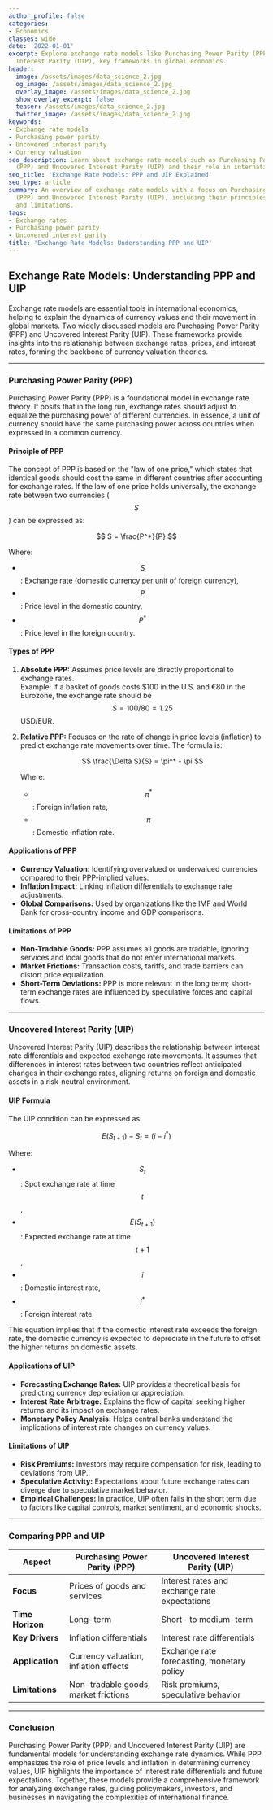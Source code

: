 ```yaml
---
author_profile: false
categories:
- Economics
classes: wide
date: '2022-01-01'
excerpt: Explore exchange rate models like Purchasing Power Parity (PPP) and Uncovered
  Interest Parity (UIP), key frameworks in global economics.
header:
  image: /assets/images/data_science_2.jpg
  og_image: /assets/images/data_science_2.jpg
  overlay_image: /assets/images/data_science_2.jpg
  show_overlay_excerpt: false
  teaser: /assets/images/data_science_2.jpg
  twitter_image: /assets/images/data_science_2.jpg
keywords:
- Exchange rate models
- Purchasing power parity
- Uncovered interest parity
- Currency valuation
seo_description: Learn about exchange rate models such as Purchasing Power Parity
  (PPP) and Uncovered Interest Parity (UIP) and their role in international finance.
seo_title: 'Exchange Rate Models: PPP and UIP Explained'
seo_type: article
summary: An overview of exchange rate models with a focus on Purchasing Power Parity
  (PPP) and Uncovered Interest Parity (UIP), including their principles, applications,
  and limitations.
tags:
- Exchange rates
- Purchasing power parity
- Uncovered interest parity
title: 'Exchange Rate Models: Understanding PPP and UIP'
---
```


## Exchange Rate Models: Understanding PPP and UIP

Exchange rate models are essential tools in international economics, helping to explain the dynamics of currency values and their movement in global markets. Two widely discussed models are Purchasing Power Parity (PPP) and Uncovered Interest Parity (UIP). These frameworks provide insights into the relationship between exchange rates, prices, and interest rates, forming the backbone of currency valuation theories.

---

### **Purchasing Power Parity (PPP)**

Purchasing Power Parity (PPP) is a foundational model in exchange rate theory. It posits that in the long run, exchange rates should adjust to equalize the purchasing power of different currencies. In essence, a unit of currency should have the same purchasing power across countries when expressed in a common currency.

#### **Principle of PPP**

The concept of PPP is based on the "law of one price," which states that identical goods should cost the same in different countries after accounting for exchange rates. If the law of one price holds universally, the exchange rate between two currencies ($$ S $$) can be expressed as:

$$ S = \frac{P^*}{P} $$

Where:

- $$ S $$: Exchange rate (domestic currency per unit of foreign currency),
- $$ P $$: Price level in the domestic country,
- $$ P^* $$: Price level in the foreign country.

#### **Types of PPP**

1. **Absolute PPP:** Assumes price levels are directly proportional to exchange rates.  
   Example: If a basket of goods costs $100 in the U.S. and €80 in the Eurozone, the exchange rate should be $$ S = 100/80 = 1.25 $$ USD/EUR.

2. **Relative PPP:** Focuses on the rate of change in price levels (inflation) to predict exchange rate movements over time. The formula is:

   $$ \frac{\Delta S}{S} = \pi^* - \pi $$

   Where:
   - $$ \pi^* $$: Foreign inflation rate,
   - $$ \pi $$: Domestic inflation rate.

#### **Applications of PPP**

- **Currency Valuation:** Identifying overvalued or undervalued currencies compared to their PPP-implied values.
- **Inflation Impact:** Linking inflation differentials to exchange rate adjustments.
- **Global Comparisons:** Used by organizations like the IMF and World Bank for cross-country income and GDP comparisons.

#### **Limitations of PPP**

- **Non-Tradable Goods:** PPP assumes all goods are tradable, ignoring services and local goods that do not enter international markets.
- **Market Frictions:** Transaction costs, tariffs, and trade barriers can distort price equalization.
- **Short-Term Deviations:** PPP is more relevant in the long term; short-term exchange rates are influenced by speculative forces and capital flows.

---

### **Uncovered Interest Parity (UIP)**

Uncovered Interest Parity (UIP) describes the relationship between interest rate differentials and expected exchange rate movements. It assumes that differences in interest rates between two countries reflect anticipated changes in their exchange rates, aligning returns on foreign and domestic assets in a risk-neutral environment.

#### **UIP Formula**

The UIP condition can be expressed as:

$$ E(S_{t+1}) - S_t = (i - i^*) $$

Where:

- $$ S_t $$: Spot exchange rate at time $$ t $$,
- $$ E(S_{t+1}) $$: Expected exchange rate at time $$ t+1 $$,
- $$ i $$: Domestic interest rate,
- $$ i^* $$: Foreign interest rate.

This equation implies that if the domestic interest rate exceeds the foreign rate, the domestic currency is expected to depreciate in the future to offset the higher returns on domestic assets.

#### **Applications of UIP**

- **Forecasting Exchange Rates:** UIP provides a theoretical basis for predicting currency depreciation or appreciation.
- **Interest Rate Arbitrage:** Explains the flow of capital seeking higher returns and its impact on exchange rates.
- **Monetary Policy Analysis:** Helps central banks understand the implications of interest rate changes on currency values.

#### **Limitations of UIP**

- **Risk Premiums:** Investors may require compensation for risk, leading to deviations from UIP.
- **Speculative Activity:** Expectations about future exchange rates can diverge due to speculative market behavior.
- **Empirical Challenges:** In practice, UIP often fails in the short term due to factors like capital controls, market sentiment, and economic shocks.

---

### **Comparing PPP and UIP**

| Aspect                  | Purchasing Power Parity (PPP)                | Uncovered Interest Parity (UIP)                |
|-------------------------|----------------------------------------------|-----------------------------------------------|
| **Focus**               | Prices of goods and services                | Interest rates and exchange rate expectations |
| **Time Horizon**        | Long-term                                   | Short- to medium-term                         |
| **Key Drivers**         | Inflation differentials                     | Interest rate differentials                   |
| **Application**         | Currency valuation, inflation effects       | Exchange rate forecasting, monetary policy    |
| **Limitations**         | Non-tradable goods, market frictions        | Risk premiums, speculative behavior           |

---

### **Conclusion**

Purchasing Power Parity (PPP) and Uncovered Interest Parity (UIP) are fundamental models for understanding exchange rate dynamics. While PPP emphasizes the role of price levels and inflation in determining currency values, UIP highlights the importance of interest rate differentials and future expectations. Together, these models provide a comprehensive framework for analyzing exchange rates, guiding policymakers, investors, and businesses in navigating the complexities of international finance.
